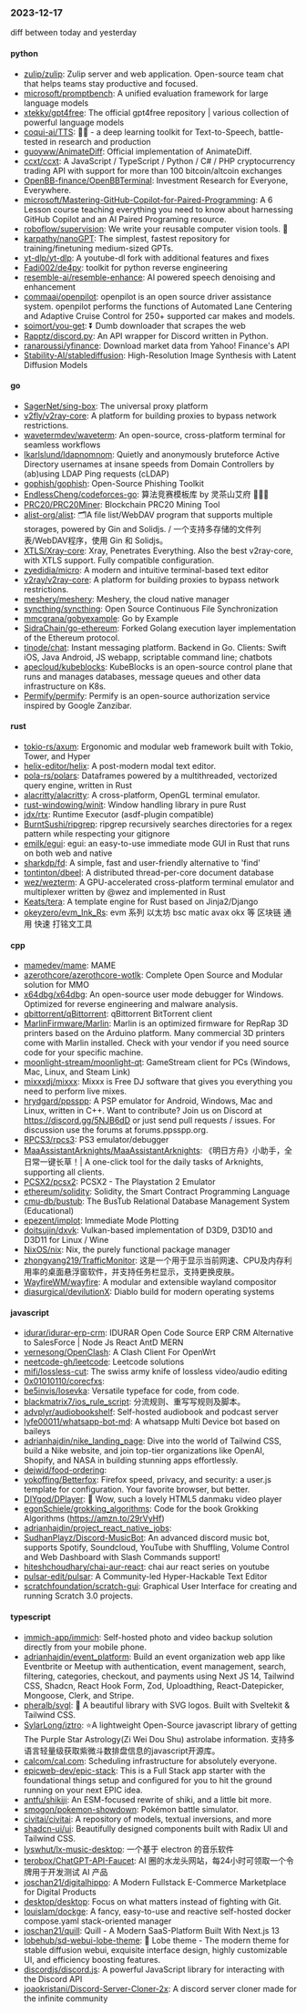 ### 2023-12-17
diff between today and yesterday

#### python
* [zulip/zulip](https://github.com/zulip/zulip): Zulip server and web application. Open-source team chat that helps teams stay productive and focused.
* [microsoft/promptbench](https://github.com/microsoft/promptbench): A unified evaluation framework for large language models
* [xtekky/gpt4free](https://github.com/xtekky/gpt4free): The official gpt4free repository | various collection of powerful language models
* [coqui-ai/TTS](https://github.com/coqui-ai/TTS): 🐸💬 - a deep learning toolkit for Text-to-Speech, battle-tested in research and production
* [guoyww/AnimateDiff](https://github.com/guoyww/AnimateDiff): Official implementation of AnimateDiff.
* [ccxt/ccxt](https://github.com/ccxt/ccxt): A JavaScript / TypeScript / Python / C# / PHP cryptocurrency trading API with support for more than 100 bitcoin/altcoin exchanges
* [OpenBB-finance/OpenBBTerminal](https://github.com/OpenBB-finance/OpenBBTerminal): Investment Research for Everyone, Everywhere.
* [microsoft/Mastering-GitHub-Copilot-for-Paired-Programming](https://github.com/microsoft/Mastering-GitHub-Copilot-for-Paired-Programming): A 6 Lesson course teaching everything you need to know about harnessing GitHub Copilot and an AI Paired Programing resource.
* [roboflow/supervision](https://github.com/roboflow/supervision): We write your reusable computer vision tools. 💜
* [karpathy/nanoGPT](https://github.com/karpathy/nanoGPT): The simplest, fastest repository for training/finetuning medium-sized GPTs.
* [yt-dlp/yt-dlp](https://github.com/yt-dlp/yt-dlp): A youtube-dl fork with additional features and fixes
* [Fadi002/de4py](https://github.com/Fadi002/de4py): toolkit for python reverse engineering
* [resemble-ai/resemble-enhance](https://github.com/resemble-ai/resemble-enhance): AI powered speech denoising and enhancement
* [commaai/openpilot](https://github.com/commaai/openpilot): openpilot is an open source driver assistance system. openpilot performs the functions of Automated Lane Centering and Adaptive Cruise Control for 250+ supported car makes and models.
* [soimort/you-get](https://github.com/soimort/you-get): ⏬ Dumb downloader that scrapes the web
* [Rapptz/discord.py](https://github.com/Rapptz/discord.py): An API wrapper for Discord written in Python.
* [ranaroussi/yfinance](https://github.com/ranaroussi/yfinance): Download market data from Yahoo! Finance's API
* [Stability-AI/stablediffusion](https://github.com/Stability-AI/stablediffusion): High-Resolution Image Synthesis with Latent Diffusion Models

#### go
* [SagerNet/sing-box](https://github.com/SagerNet/sing-box): The universal proxy platform
* [v2fly/v2ray-core](https://github.com/v2fly/v2ray-core): A platform for building proxies to bypass network restrictions.
* [wavetermdev/waveterm](https://github.com/wavetermdev/waveterm): An open-source, cross-platform terminal for seamless workflows
* [lkarlslund/ldapnomnom](https://github.com/lkarlslund/ldapnomnom): Quietly and anonymously bruteforce Active Directory usernames at insane speeds from Domain Controllers by (ab)using LDAP Ping requests (cLDAP)
* [gophish/gophish](https://github.com/gophish/gophish): Open-Source Phishing Toolkit
* [EndlessCheng/codeforces-go](https://github.com/EndlessCheng/codeforces-go): 算法竞赛模板库 by 灵茶山艾府 💭💡🎈
* [PRC20/PRC20Miner](https://github.com/PRC20/PRC20Miner): Blockchain PRC20 Mining Tool
* [alist-org/alist](https://github.com/alist-org/alist): 🗂️A file list/WebDAV program that supports multiple storages, powered by Gin and Solidjs. / 一个支持多存储的文件列表/WebDAV程序，使用 Gin 和 Solidjs。
* [XTLS/Xray-core](https://github.com/XTLS/Xray-core): Xray, Penetrates Everything. Also the best v2ray-core, with XTLS support. Fully compatible configuration.
* [zyedidia/micro](https://github.com/zyedidia/micro): A modern and intuitive terminal-based text editor
* [v2ray/v2ray-core](https://github.com/v2ray/v2ray-core): A platform for building proxies to bypass network restrictions.
* [meshery/meshery](https://github.com/meshery/meshery): Meshery, the cloud native manager
* [syncthing/syncthing](https://github.com/syncthing/syncthing): Open Source Continuous File Synchronization
* [mmcgrana/gobyexample](https://github.com/mmcgrana/gobyexample): Go by Example
* [SidraChain/go-ethereum](https://github.com/SidraChain/go-ethereum): Forked Golang execution layer implementation of the Ethereum protocol.
* [tinode/chat](https://github.com/tinode/chat): Instant messaging platform. Backend in Go. Clients: Swift iOS, Java Android, JS webapp, scriptable command line; chatbots
* [apecloud/kubeblocks](https://github.com/apecloud/kubeblocks): KubeBlocks is an open-source control plane that runs and manages databases, message queues and other data infrastructure on K8s.
* [Permify/permify](https://github.com/Permify/permify): Permify is an open-source authorization service inspired by Google Zanzibar.

#### rust
* [tokio-rs/axum](https://github.com/tokio-rs/axum): Ergonomic and modular web framework built with Tokio, Tower, and Hyper
* [helix-editor/helix](https://github.com/helix-editor/helix): A post-modern modal text editor.
* [pola-rs/polars](https://github.com/pola-rs/polars): Dataframes powered by a multithreaded, vectorized query engine, written in Rust
* [alacritty/alacritty](https://github.com/alacritty/alacritty): A cross-platform, OpenGL terminal emulator.
* [rust-windowing/winit](https://github.com/rust-windowing/winit): Window handling library in pure Rust
* [jdx/rtx](https://github.com/jdx/rtx): Runtime Executor (asdf-plugin compatible)
* [BurntSushi/ripgrep](https://github.com/BurntSushi/ripgrep): ripgrep recursively searches directories for a regex pattern while respecting your gitignore
* [emilk/egui](https://github.com/emilk/egui): egui: an easy-to-use immediate mode GUI in Rust that runs on both web and native
* [sharkdp/fd](https://github.com/sharkdp/fd): A simple, fast and user-friendly alternative to 'find'
* [tontinton/dbeel](https://github.com/tontinton/dbeel): A distributed thread-per-core document database
* [wez/wezterm](https://github.com/wez/wezterm): A GPU-accelerated cross-platform terminal emulator and multiplexer written by @wez and implemented in Rust
* [Keats/tera](https://github.com/Keats/tera): A template engine for Rust based on Jinja2/Django
* [okeyzero/evm_Ink_Rs](https://github.com/okeyzero/evm_Ink_Rs): evm 系列 以太坊 bsc matic avax okx 等 区块链 通用 快速 打铭文工具

#### cpp
* [mamedev/mame](https://github.com/mamedev/mame): MAME
* [azerothcore/azerothcore-wotlk](https://github.com/azerothcore/azerothcore-wotlk): Complete Open Source and Modular solution for MMO
* [x64dbg/x64dbg](https://github.com/x64dbg/x64dbg): An open-source user mode debugger for Windows. Optimized for reverse engineering and malware analysis.
* [qbittorrent/qBittorrent](https://github.com/qbittorrent/qBittorrent): qBittorrent BitTorrent client
* [MarlinFirmware/Marlin](https://github.com/MarlinFirmware/Marlin): Marlin is an optimized firmware for RepRap 3D printers based on the Arduino platform. Many commercial 3D printers come with Marlin installed. Check with your vendor if you need source code for your specific machine.
* [moonlight-stream/moonlight-qt](https://github.com/moonlight-stream/moonlight-qt): GameStream client for PCs (Windows, Mac, Linux, and Steam Link)
* [mixxxdj/mixxx](https://github.com/mixxxdj/mixxx): Mixxx is Free DJ software that gives you everything you need to perform live mixes.
* [hrydgard/ppsspp](https://github.com/hrydgard/ppsspp): A PSP emulator for Android, Windows, Mac and Linux, written in C++. Want to contribute? Join us on Discord at https://discord.gg/5NJB6dD or just send pull requests / issues. For discussion use the forums at forums.ppsspp.org.
* [RPCS3/rpcs3](https://github.com/RPCS3/rpcs3): PS3 emulator/debugger
* [MaaAssistantArknights/MaaAssistantArknights](https://github.com/MaaAssistantArknights/MaaAssistantArknights): 《明日方舟》小助手，全日常一键长草！| A one-click tool for the daily tasks of Arknights, supporting all clients.
* [PCSX2/pcsx2](https://github.com/PCSX2/pcsx2): PCSX2 - The Playstation 2 Emulator
* [ethereum/solidity](https://github.com/ethereum/solidity): Solidity, the Smart Contract Programming Language
* [cmu-db/bustub](https://github.com/cmu-db/bustub): The BusTub Relational Database Management System (Educational)
* [epezent/implot](https://github.com/epezent/implot): Immediate Mode Plotting
* [doitsujin/dxvk](https://github.com/doitsujin/dxvk): Vulkan-based implementation of D3D9, D3D10 and D3D11 for Linux / Wine
* [NixOS/nix](https://github.com/NixOS/nix): Nix, the purely functional package manager
* [zhongyang219/TrafficMonitor](https://github.com/zhongyang219/TrafficMonitor): 这是一个用于显示当前网速、CPU及内存利用率的桌面悬浮窗软件，并支持任务栏显示，支持更换皮肤。
* [WayfireWM/wayfire](https://github.com/WayfireWM/wayfire): A modular and extensible wayland compositor
* [diasurgical/devilutionX](https://github.com/diasurgical/devilutionX): Diablo build for modern operating systems

#### javascript
* [idurar/idurar-erp-crm](https://github.com/idurar/idurar-erp-crm): IDURAR Open Code Source ERP CRM Alternative to SalesForce | Node Js React AntD MERN
* [vernesong/OpenClash](https://github.com/vernesong/OpenClash): A Clash Client For OpenWrt
* [neetcode-gh/leetcode](https://github.com/neetcode-gh/leetcode): Leetcode solutions
* [mifi/lossless-cut](https://github.com/mifi/lossless-cut): The swiss army knife of lossless video/audio editing
* [0x01010110/corecfxs](https://github.com/0x01010110/corecfxs): 
* [be5invis/Iosevka](https://github.com/be5invis/Iosevka): Versatile typeface for code, from code.
* [blackmatrix7/ios_rule_script](https://github.com/blackmatrix7/ios_rule_script): 分流规则、重写写规则及脚本。
* [advplyr/audiobookshelf](https://github.com/advplyr/audiobookshelf): Self-hosted audiobook and podcast server
* [lyfe00011/whatsapp-bot-md](https://github.com/lyfe00011/whatsapp-bot-md): A whatsapp Multi Device bot based on baileys
* [adrianhajdin/nike_landing_page](https://github.com/adrianhajdin/nike_landing_page): Dive into the world of Tailwind CSS, build a Nike website, and join top-tier organizations like OpenAI, Shopify, and NASA in building stunning apps effortlessly.
* [dejwid/food-ordering](https://github.com/dejwid/food-ordering): 
* [yokoffing/Betterfox](https://github.com/yokoffing/Betterfox): Firefox speed, privacy, and security: a user.js template for configuration. Your favorite browser, but better.
* [DIYgod/DPlayer](https://github.com/DIYgod/DPlayer): 🍭 Wow, such a lovely HTML5 danmaku video player
* [egonSchiele/grokking_algorithms](https://github.com/egonSchiele/grokking_algorithms): Code for the book Grokking Algorithms (https://amzn.to/29rVyHf)
* [adrianhajdin/project_react_native_jobs](https://github.com/adrianhajdin/project_react_native_jobs): 
* [SudhanPlayz/Discord-MusicBot](https://github.com/SudhanPlayz/Discord-MusicBot): An advanced discord music bot, supports Spotify, Soundcloud, YouTube with Shuffling, Volume Control and Web Dashboard with Slash Commands support!
* [hiteshchoudhary/chai-aur-react](https://github.com/hiteshchoudhary/chai-aur-react): chai aur react series on youtube
* [pulsar-edit/pulsar](https://github.com/pulsar-edit/pulsar): A Community-led Hyper-Hackable Text Editor
* [scratchfoundation/scratch-gui](https://github.com/scratchfoundation/scratch-gui): Graphical User Interface for creating and running Scratch 3.0 projects.

#### typescript
* [immich-app/immich](https://github.com/immich-app/immich): Self-hosted photo and video backup solution directly from your mobile phone.
* [adrianhajdin/event_platform](https://github.com/adrianhajdin/event_platform): Build an event organization web app like Eventbrite or Meetup with authentication, event management, search, filtering, categories, checkout, and payments using Next JS 14, Tailwind CSS, Shadcn, React Hook Form, Zod, Uploadthing, React-Datepicker, Mongoose, Clerk, and Stripe.
* [pheralb/svgl](https://github.com/pheralb/svgl): 🧩 A beautiful library with SVG logos. Built with Sveltekit & Tailwind CSS.
* [SylarLong/iztro](https://github.com/SylarLong/iztro): ⭐A lightweight Open-Source javascript library of getting The Purple Star Astrology(Zi Wei Dou Shu) astrolabe information. 支持多语言轻量级获取紫微斗数排盘信息的javascript开源库。
* [calcom/cal.com](https://github.com/calcom/cal.com): Scheduling infrastructure for absolutely everyone.
* [epicweb-dev/epic-stack](https://github.com/epicweb-dev/epic-stack): This is a Full Stack app starter with the foundational things setup and configured for you to hit the ground running on your next EPIC idea.
* [antfu/shikiji](https://github.com/antfu/shikiji): An ESM-focused rewrite of shiki, and a little bit more.
* [smogon/pokemon-showdown](https://github.com/smogon/pokemon-showdown): Pokémon battle simulator.
* [civitai/civitai](https://github.com/civitai/civitai): A repository of models, textual inversions, and more
* [shadcn-ui/ui](https://github.com/shadcn-ui/ui): Beautifully designed components built with Radix UI and Tailwind CSS.
* [lyswhut/lx-music-desktop](https://github.com/lyswhut/lx-music-desktop): 一个基于 electron 的音乐软件
* [terobox/ChatGPT-API-Faucet](https://github.com/terobox/ChatGPT-API-Faucet): AI 圈的水龙头网站，每24小时可领取一个令牌用于开发测试 AI 产品
* [joschan21/digitalhippo](https://github.com/joschan21/digitalhippo): A Modern Fullstack E-Commerce Marketplace for Digital Products
* [desktop/desktop](https://github.com/desktop/desktop): Focus on what matters instead of fighting with Git.
* [louislam/dockge](https://github.com/louislam/dockge): A fancy, easy-to-use and reactive self-hosted docker compose.yaml stack-oriented manager
* [joschan21/quill](https://github.com/joschan21/quill): Quill - A Modern SaaS-Platform Built With Next.js 13
* [lobehub/sd-webui-lobe-theme](https://github.com/lobehub/sd-webui-lobe-theme): 🤯 Lobe theme - The modern theme for stable diffusion webui, exquisite interface design, highly customizable UI, and efficiency boosting features.
* [discordjs/discord.js](https://github.com/discordjs/discord.js): A powerful JavaScript library for interacting with the Discord API
* [joaokristani/Discord-Server-Cloner-2x](https://github.com/joaokristani/Discord-Server-Cloner-2x): A discord server cloner made for the infinite community
